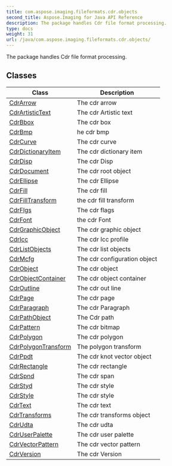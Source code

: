 ```yaml
---
title: com.aspose.imaging.fileformats.cdr.objects
second_title: Aspose.Imaging for Java API Reference
description: The package handles Cdr file format processing.
type: docs
weight: 31
url: /java/com.aspose.imaging.fileformats.cdr.objects/
---
```


The package handles Cdr file format processing.


## Classes

| Class | Description |
| --- | --- |
| [CdrArrow](../com.aspose.imaging.fileformats.cdr.objects/cdrarrow) | The cdr arrow |
| [CdrArtisticText](../com.aspose.imaging.fileformats.cdr.objects/cdrartistictext) | The cdr Artistic text |
| [CdrBbox](../com.aspose.imaging.fileformats.cdr.objects/cdrbbox) | The cdr box |
| [CdrBmp](../com.aspose.imaging.fileformats.cdr.objects/cdrbmp) | he cdr bmp |
| [CdrCurve](../com.aspose.imaging.fileformats.cdr.objects/cdrcurve) | The cdr curve |
| [CdrDictionaryItem](../com.aspose.imaging.fileformats.cdr.objects/cdrdictionaryitem) | The cdr dictionary item |
| [CdrDisp](../com.aspose.imaging.fileformats.cdr.objects/cdrdisp) | The cdr Disp |
| [CdrDocument](../com.aspose.imaging.fileformats.cdr.objects/cdrdocument) | The cdr root object |
| [CdrEllipse](../com.aspose.imaging.fileformats.cdr.objects/cdrellipse) | The cdr Ellipse |
| [CdrFill](../com.aspose.imaging.fileformats.cdr.objects/cdrfill) | The cdr fill |
| [CdrFillTransform](../com.aspose.imaging.fileformats.cdr.objects/cdrfilltransform) | the cdr fill transform |
| [CdrFlgs](../com.aspose.imaging.fileformats.cdr.objects/cdrflgs) | The cdr flags |
| [CdrFont](../com.aspose.imaging.fileformats.cdr.objects/cdrfont) | the cdr Font |
| [CdrGraphicObject](../com.aspose.imaging.fileformats.cdr.objects/cdrgraphicobject) | The cdr graphic object |
| [CdrIcc](../com.aspose.imaging.fileformats.cdr.objects/cdricc) | The cdr Icc profile |
| [CdrListObjects](../com.aspose.imaging.fileformats.cdr.objects/cdrlistobjects) | The cdr list objects |
| [CdrMcfg](../com.aspose.imaging.fileformats.cdr.objects/cdrmcfg) | The cdr configuration object |
| [CdrObject](../com.aspose.imaging.fileformats.cdr.objects/cdrobject) | The cdr object |
| [CdrObjectContainer](../com.aspose.imaging.fileformats.cdr.objects/cdrobjectcontainer) | The cdr object container |
| [CdrOutline](../com.aspose.imaging.fileformats.cdr.objects/cdroutline) | The cdr out line |
| [CdrPage](../com.aspose.imaging.fileformats.cdr.objects/cdrpage) | The cdr page |
| [CdrParagraph](../com.aspose.imaging.fileformats.cdr.objects/cdrparagraph) | The cdr Paragraph |
| [CdrPathObject](../com.aspose.imaging.fileformats.cdr.objects/cdrpathobject) | The Cdr path |
| [CdrPattern](../com.aspose.imaging.fileformats.cdr.objects/cdrpattern) | The cdr bitmap |
| [CdrPolygon](../com.aspose.imaging.fileformats.cdr.objects/cdrpolygon) | The cdr polygon |
| [CdrPolygonTransform](../com.aspose.imaging.fileformats.cdr.objects/cdrpolygontransform) | The polygon transform |
| [CdrPpdt](../com.aspose.imaging.fileformats.cdr.objects/cdrppdt) | The cdr knot vector object |
| [CdrRectangle](../com.aspose.imaging.fileformats.cdr.objects/cdrrectangle) | The cdr rectangle |
| [CdrSpnd](../com.aspose.imaging.fileformats.cdr.objects/cdrspnd) | The cdr span |
| [CdrStyd](../com.aspose.imaging.fileformats.cdr.objects/cdrstyd) | The cdr style |
| [CdrStyle](../com.aspose.imaging.fileformats.cdr.objects/cdrstyle) | The cdr style |
| [CdrText](../com.aspose.imaging.fileformats.cdr.objects/cdrtext) | The cdr text |
| [CdrTransforms](../com.aspose.imaging.fileformats.cdr.objects/cdrtransforms) | The cdr transforms object |
| [CdrUdta](../com.aspose.imaging.fileformats.cdr.objects/cdrudta) | The cdr udta |
| [CdrUserPalette](../com.aspose.imaging.fileformats.cdr.objects/cdruserpalette) | The cdr user palette |
| [CdrVectorPattern](../com.aspose.imaging.fileformats.cdr.objects/cdrvectorpattern) | The cdr vector pattern |
| [CdrVersion](../com.aspose.imaging.fileformats.cdr.objects/cdrversion) | The cdr Version |
